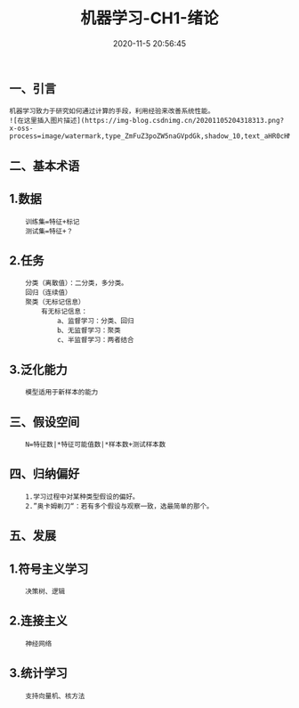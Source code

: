 ﻿---
title: 机器学习-CH1-绪论
date: 2020-11-5 20:56:45
categories: 
    - 计算机科学
tags: 
    - 机器学习
mp3: 
cover: img/machinelearning.jpg
---

## 一、引言

	机器学习致力于研究如何通过计算的手段，利用经验来改善系统性能。
	![在这里插入图片描述](https://img-blog.csdnimg.cn/20201105204318313.png?x-oss-process=image/watermark,type_ZmFuZ3poZW5naGVpdGk,shadow_10,text_aHR0cHM6Ly9ibG9nLmNzZG4ubmV0L3FxXzQzNTQ5NDI2,size_16,color_FFFFFF,t_70#pic_center)

## 二、基本术语

## 1.数据

		训练集=特征+标记
		测试集=特征+？

## 2.任务

		分类（离散值）：二分类，多分类。
		回归（连续值）
		聚类（无标记信息）
			有无标记信息：
				a、监督学习：分类、回归
				b、无监督学习：聚类
				c、半监督学习：两者结合
	

## 3.泛化能力

		模型适用于新样本的能力

## 三、假设空间

		N=特征数|*特征可能值数|*样本数+测试样本数

## 四、归纳偏好

		1.学习过程中对某种类型假设的偏好。
		2.”奥卡姆剃刀“：若有多个假设与观察一致，选最简单的那个。

## 五、发展

	

## 1.符号主义学习

		决策树、逻辑

## 2.连接主义

		神经网络

## 3.统计学习

		支持向量机、核方法

